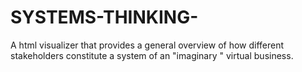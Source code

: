 # SYSTEMS-THINKING-
A html visualizer that provides a general overview  of how different stakeholders constitute  a system of an "imaginary "  virtual business.
